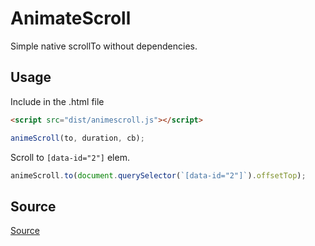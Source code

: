 # AnimateScroll

Simple native scrollTo without dependencies.

## Usage

Include in the .html file
```html
<script src="dist/animescroll.js"></script>
```

```javascript
animeScroll(to, duration, cb);
```

Scroll to `[data-id="2"]` elem.
```javascript
animeScroll.to(document.querySelector(`[data-id="2"]`).offsetTop);
```

## Source
[Source](https://gist.github.com/james2doyle/5694700)
